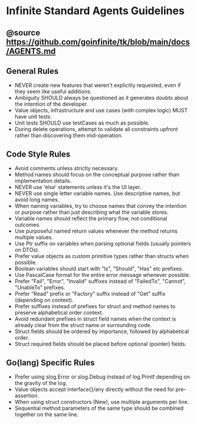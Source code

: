 # Infinite Standard Agents Guidelines

## @source https://github.com/goinfinite/tk/blob/main/docs/AGENTS.md

## General Rules

- NEVER create new features that weren't explicitly requested, even if they seem like useful additions.
- Ambiguity SHOULD always be questioned as it generates doubts about the intention of the developer.
- Value objects, infrastructure and use cases (with complex logic) MUST have unit tests.
- Unit tests SHOULD use testCases as much as possible.
- During delete operations, attempt to validate all constraints upfront rather than discovering them mid-operation.

## Code Style Rules

- Avoid comments unless strictly necessary.
- Method names should focus on the conceptual purpose rather than implementation details.
- NEVER use 'else' statements unless it's the UI layer.
- NEVER use single letter variable names. Use descriptive names, but avoid long names.
- When naming variables, try to choose names that convey the intention or purpose rather than just describing what the variable stores.
- Variable names should reflect the primary flow, not conditional outcomes.
- Use purposeful named return values whenever the method returns multiple values.
- Use Ptr suffix on variables when parsing optional fields (usually pointers on DTOs).
- Prefer value objects as custom primitive types rather than structs when possible.
- Boolean variables should start with "Is", "Should", "Has" etc prefixes.
- Use PascalCase format for the entire error message whenever possible.
- Prefer "Fail", "Error", "Invalid" suffixes instead of "FailedTo", "Cannot", "UnableTo" prefixes.
- Prefer "Read" prefix or "Factory" suffix instead of "Get" suffix (depending on context).
- Prefer suffixes instead of prefixes for struct and method names to preserve alphabetical order context.
- Avoid redundant prefixes in struct field names when the context is already clear from the struct name or surrounding code.
- Struct fields should be ordered by importance, followed by alphabetical order.
- Struct required fields should be placed before optional (pointer) fields.

## Go(lang) Specific Rules

- Prefer using slog.Error or slog.Debug instead of log.Printf depending on the gravity of the log.
- Value objects accept interface{}/any directly without the need for pre-assertion.
- When using struct constructors (New), use multiple arguments per line.
- Sequential method parameters of the same type should be combined together on the same line.
